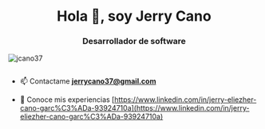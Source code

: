 <h1 align="center">Hola 👋, soy Jerry Cano</h1>
<h3 align="center">Desarrollador de software</h3>

<p align="left"> <img src="https://komarev.com/ghpvc/?username=avii1099&label=Profile%20views&color=0e75b6&style=flat" alt="jcano37" /> </p>

<p align="left"> <a href="https://twitter.com/" target="blank"><img src="https://img.shields.io/twitter/follow/?logo=twitter&style=for-the-badge" alt="" /></a> </p>

- 📫 Contactame **jerrycano37@gmail.com**

- 📄 Conoce mis experiencias [https://www.linkedin.com/in/jerry-eliezher-cano-garc%C3%ADa-93924710a](https://www.linkedin.com/in/jerry-eliezher-cano-garc%C3%ADa-93924710a)
